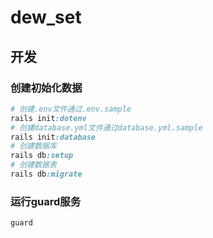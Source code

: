 # dew_set

## 开发

### 创建初始化数据
```ruby
# 创建.env文件通过.env.sample
rails init:dotenv
# 创建database.yml文件通过database.yml.sample
rails init:database
# 创建数据库
rails db:setup
# 创建数据表
rails db:migrate
```

### 运行guard服务
```ruby
guard
```
